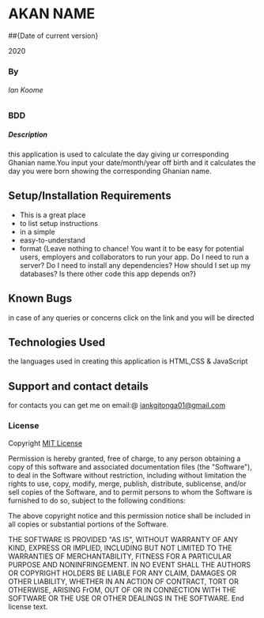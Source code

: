 # AKAN NAME

##{Date of current version}

2020

### By

###### Ian Koome

### BDD

##### Description

this application is used to calculate the day giving ur corresponding Ghanian name.You input your date/month/year off birth and it calculates the day you were born showing the corresponding Ghanian name.

## Setup/Installation Requirements

* This is a great place
* to list setup instructions
* in a simple
* easy-to-understand
* format
{Leave nothing to chance! You want it to be easy for potential users, employers and collaborators to run your app. Do I need to run a server? Do I need to install any dependencies? How should I set up my databases? Is there other code this app depends on?}
## Known Bugs

in case of any queries or concerns click on the link and you will be directed

## Technologies Used

the languages used in creating this application is HTML,CSS & JavaScript

## Support and contact details

for contacts you can get me on email:@ iankgitonga01@gmail.com

### License

Copyright [MIT License](license.txt)

Permission is hereby granted, free of charge, to any person obtaining a copy of this software and associated documentation files (the "Software"), to deal in the Software without restriction, including without limitation the rights to use, copy, modify, merge, publish, distribute, sublicense, and/or sell copies of the Software, and to permit persons to whom the Software is furnished to do so, subject to the following conditions:

The above copyright notice and this permission notice shall be included in all copies or substantial portions of the Software.

THE SOFTWARE IS PROVIDED "AS IS", WITHOUT WARRANTY OF ANY KIND, EXPRESS OR IMPLIED, INCLUDING BUT NOT LIMITED TO THE WARRANTIES OF MERCHANTABILITY, FITNESS FOR A PARTICULAR PURPOSE AND NONINFRINGEMENT. IN NO EVENT SHALL THE AUTHORS OR COPYRIGHT HOLDERS BE LIABLE FOR ANY CLAIM, DAMAGES OR OTHER LIABILITY, WHETHER IN AN ACTION OF CONTRACT, TORT OR OTHERWISE, ARISING FrOM, OUT OF OR IN CONNECTION WITH THE SOFTWARE OR THE USE OR OTHER DEALINGS IN THE SOFTWARE.
End license text.
